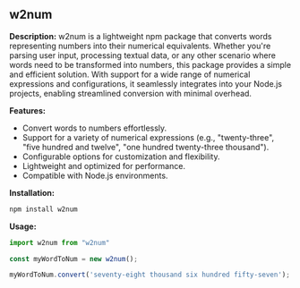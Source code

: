 ## w2num

**Description:**
w2num is a lightweight npm package that converts words representing numbers into their numerical equivalents. Whether you're parsing user input, processing textual data, or any other scenario where words need to be transformed into numbers, this package provides a simple and efficient solution. With support for a wide range of numerical expressions and configurations, it seamlessly integrates into your Node.js projects, enabling streamlined conversion with minimal overhead.

**Features:**
- Convert words to numbers effortlessly.
- Support for a variety of numerical expressions (e.g., "twenty-three", "five hundred and twelve", "one hundred twenty-three thousand").
- Configurable options for customization and flexibility.
- Lightweight and optimized for performance.
- Compatible with Node.js environments.

**Installation:**
```javascript
npm install w2num
```

**Usage:**
```javascript
import w2num from "w2num"

const myWordToNum = new w2num();

myWordToNum.convert('seventy-eight thousand six hundred fifty-seven'); // Output: 78657
```
